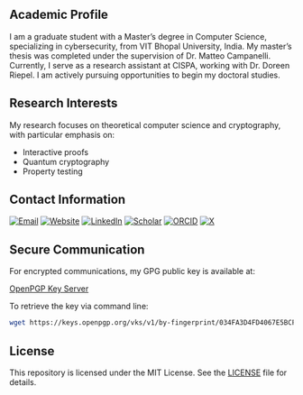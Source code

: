 ## Academic Profile

I am a graduate student with a Master’s degree in Computer Science, specializing in cybersecurity, from VIT Bhopal University, India. My master’s thesis was completed under the supervision of Dr. Matteo Campanelli. Currently, I serve as a research assistant at CISPA, working with Dr. Doreen Riepel. I am actively pursuing opportunities to begin my doctoral studies.

## Research Interests

My research focuses on theoretical computer science and cryptography, with particular emphasis on:

- Interactive proofs
- Quantum cryptography
- Property testing

## Contact Information

[![Email](https://img.shields.io/badge/Email-D14836?style=for-the-badge&logo=gmail&logoColor=white)](mailto:agnidatta.org@gmail.com) [![Website](https://img.shields.io/badge/Website-4285F4?style=for-the-badge&logo=google&logoColor=white)](https://sites.google.com/view/agni-datta/) [![LinkedIn](https://img.shields.io/badge/LinkedIn-0077B5?style=for-the-badge&logo=linkedin&logoColor=white)](https://linkedin.com/in/agni-datta) [![Scholar](https://img.shields.io/badge/Scholar-4285F4?style=for-the-badge&logo=google-scholar&logoColor=white)](https://scholar.google.com/citations?user=D2OJ5agAAAAJ) [![ORCID](https://img.shields.io/badge/ORCID-A6CE39?style=for-the-badge&logo=orcid&logoColor=white)](https://orcid.org/0000-0002-2738-1910) [![X](https://img.shields.io/badge/X-000000?style=for-the-badge&logo=x&logoColor=white)](https://x.com/AgniDatta)

## Secure Communication

For encrypted communications, my GPG public key is available at:

[OpenPGP Key Server](https://keys.openpgp.org/vks/v1/by-fingerprint/034FA3D4FD4067E5BCF30B6FCF8D56CABE52E5E9)

To retrieve the key via command line:

```bash
wget https://keys.openpgp.org/vks/v1/by-fingerprint/034FA3D4FD4067E5BCF30B6FCF8D56CABE52E5E9
```

## License

This repository is licensed under the MIT License. See the [LICENSE](LICENSE) file for details.
